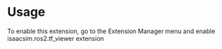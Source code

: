 # Usage

To enable this extension, go to the Extension Manager menu and enable isaacsim.ros2.tf_viewer extension
